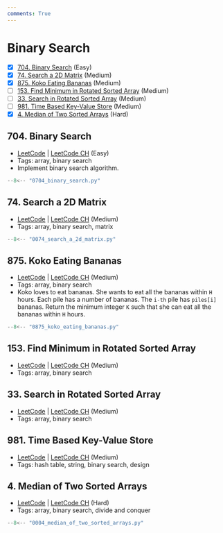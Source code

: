 ```yaml
---
comments: True
---
```


# Binary Search

- [x] [704. Binary Search](https://leetcode.cn/problems/binary-search/) (Easy)
- [x] [74. Search a 2D Matrix](https://leetcode.cn/problems/search-a-2d-matrix/) (Medium)
- [x] [875. Koko Eating Bananas](https://leetcode.cn/problems/koko-eating-bananas/) (Medium)
- [ ] [153. Find Minimum in Rotated Sorted Array](https://leetcode.cn/problems/find-minimum-in-rotated-sorted-array/) (Medium)
- [ ] [33. Search in Rotated Sorted Array](https://leetcode.cn/problems/search-in-rotated-sorted-array/) (Medium)
- [ ] [981. Time Based Key-Value Store](https://leetcode.cn/problems/time-based-key-value-store/) (Medium)
- [x] [4. Median of Two Sorted Arrays](https://leetcode.cn/problems/median-of-two-sorted-arrays/) (Hard)

## 704. Binary Search

-   [LeetCode](https://leetcode.com/problems/binary-search/) | [LeetCode CH](https://leetcode.cn/problems/binary-search/) (Easy)
-   Tags: array, binary search
-   Implement binary search algorithm.

```python title="704. Binary Search"
--8<-- "0704_binary_search.py"
```

## 74. Search a 2D Matrix

-   [LeetCode](https://leetcode.com/problems/search-a-2d-matrix/) | [LeetCode CH](https://leetcode.cn/problems/search-a-2d-matrix/) (Medium)
-   Tags: array, binary search, matrix

```python title="74. Search a 2D Matrix"
--8<-- "0074_search_a_2d_matrix.py"
```

## 875. Koko Eating Bananas

-   [LeetCode](https://leetcode.com/problems/koko-eating-bananas/) | [LeetCode CH](https://leetcode.cn/problems/koko-eating-bananas/) (Medium)
-   Tags: array, binary search
-   Koko loves to eat bananas. She wants to eat all the bananas within `H` hours. Each pile has a number of bananas. The `i-th` pile has `piles[i]` bananas. Return the minimum integer `K` such that she can eat all the bananas within `H` hours.

```python title="875. Koko Eating Bananas"
--8<-- "0875_koko_eating_bananas.py"
```

## 153. Find Minimum in Rotated Sorted Array

-   [LeetCode](https://leetcode.com/problems/find-minimum-in-rotated-sorted-array/) | [LeetCode CH](https://leetcode.cn/problems/find-minimum-in-rotated-sorted-array/) (Medium)
-   Tags: array, binary search

## 33. Search in Rotated Sorted Array

-   [LeetCode](https://leetcode.com/problems/search-in-rotated-sorted-array/) | [LeetCode CH](https://leetcode.cn/problems/search-in-rotated-sorted-array/) (Medium)
-   Tags: array, binary search

## 981. Time Based Key-Value Store

-   [LeetCode](https://leetcode.com/problems/time-based-key-value-store/) | [LeetCode CH](https://leetcode.cn/problems/time-based-key-value-store/) (Medium)
-   Tags: hash table, string, binary search, design

## 4. Median of Two Sorted Arrays

-   [LeetCode](https://leetcode.com/problems/median-of-two-sorted-arrays/) | [LeetCode CH](https://leetcode.cn/problems/median-of-two-sorted-arrays/) (Hard)
-   Tags: array, binary search, divide and conquer

```python title="4. Median of Two Sorted Arrays"
--8<-- "0004_median_of_two_sorted_arrays.py"
```

